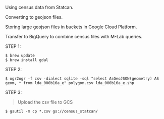 Using census data from Statcan.

Converting to geojson files. 

Storing large geojson files in buckets in Google Cloud Platform. 

Transfer to BigQuery to combine census files with M-Lab queries. 


STEP 1:
```shell
$ brew update
$ brew install gdal
```


STEP 2:
```shell
$ ogr2ogr -f csv -dialect sqlite -sql "select AsGeoJSON(geometry) AS geom, * from lda_000b16a_e" polygon.csv lda_000b16a_e.shp
```


STEP 3:
> Upload the csv file to GCS
```shell
$ gsutil -m cp *.csv gs://census_statcan/
```


